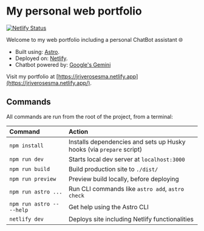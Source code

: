 # My personal web portfolio

[![Netlify Status](https://api.netlify.com/api/v1/badges/1223f3f0-623b-4184-a523-aa03fc624aee/deploy-status)](https://app.netlify.com/sites/jriverosesma/deploys)

Welcome to my web portfolio including a personal ChatBot assistant 🌐

- Built using: [Astro](https://astro.build/).
- Deployed on: [Netlify](https://www.netlify.com/).
- Chatbot powered by: [Google's Gemini](https://gemini.google.com/)

Visit my portfolio at [https://jriverosesma.netlify.app](https://jriverosesma.netlify.app/).

## Commands

All commands are run from the root of the project, from a terminal:

| Command                   | Action                                                               |
| :------------------------ | :------------------------------------------------------------------- |
| `npm install`             | Installs dependencies and sets up Husky hooks (via `prepare` script) |
| `npm run dev`             | Starts local dev server at `localhost:3000`                          |
| `npm run build`           | Build production site to `./dist/`                                   |
| `npm run preview`         | Preview build locally, before deploying                              |
| `npm run astro ...`       | Run CLI commands like `astro add`, `astro check`                     |
| `npm run astro -- --help` | Get help using the Astro CLI                                         |
| `netlify dev`             | Deploys site including Netlify functionalities                       |
